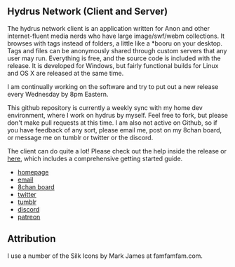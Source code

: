 ## Hydrus Network (Client and Server)

The hydrus network client is an application written for Anon and other internet-fluent media nerds who have large image/swf/webm collections. It browses with tags instead of folders, a little like a *booru on your desktop. Tags and files can be anonymously shared through custom servers that any user may run. Everything is free, and the source code is included with the release. It is developed for Windows, but fairly functional builds for Linux and OS X are released at the same time.

I am continually working on the software and try to put out a new release every Wednesday by 8pm Eastern.

This github repository is currently a weekly sync with my home dev environment, where I work on hydrus by myself. Feel free to fork, but please don't make pull requests at this time. I am also not active on Github, so if you have feedback of any sort, please email me, post on my 8chan board, or message me on tumblr or twitter or the discord.

The client can do quite a lot! Please check out the help inside the release or [here](https://sakharovaan.github.io/hydrus/help/), which includes a comprehensive getting started guide.

* [homepage](https://sakharovaan.github.io/hydrus/help/)
* [email](mailto:hydrus.admin@gmail.com)
* [8chan board](https://8ch.net/hydrus/index.html)
* [twitter](https://twitter.com/hydrusnetwork)
* [tumblr](http://hydrus.tumblr.com/)
* [discord](https://discord.gg/3H8UTpb)
* [patreon](https://www.patreon.com/hydrus_dev)

## Attribution

I use a number of the Silk Icons by Mark James at famfamfam.com.
